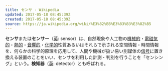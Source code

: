 ```yaml
---
title: センサ - Wikipedia
updated: 2017-05-18 08:45:39Z
created: 2017-05-18 08:45:39Z
source: https://ja.wikipedia.org/wiki/%E3%82%BB%E3%83%B3%E3%82%B5
---
```


**センサ**または**センサー**（[英](https://ja.wikipedia.org/wiki/%E8%8B%B1%E8%AA%9E): sensor）は、自然現象や人工物の[機械的](https://ja.wikipedia.org/wiki/%E7%89%A9%E7%90%86%E9%87%8F)・[電磁気的](https://ja.wikipedia.org/wiki/%E9%9B%BB%E7%A3%81%E6%B3%A2)・[熱的](https://ja.wikipedia.org/wiki/%E6%B8%A9%E5%BA%A6)・[音響的](https://ja.wikipedia.org/wiki/%E9%9F%B3)・[化学的](https://ja.wikipedia.org/wiki/%E5%8C%96%E5%AD%A6)性質あるいはそれらで示される空間情報・時間情報を、何らかの科学的原理を応用して、人間や機械が扱い易い別媒体の[信号](https://ja.wikipedia.org/wiki/%E4%BF%A1%E5%8F%B7_(%E9%9B%BB%E6%B0%97%E5%B7%A5%E5%AD%A6))に置き換える装置のことをいい、センサを利用した計測・判別を行うことを「センシング」という。**検知器**（[英](https://ja.wikipedia.org/wiki/%E8%8B%B1%E8%AA%9E): detector）とも呼ばれる。